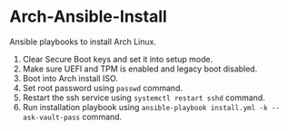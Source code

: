 # Arch-Ansible-Install
Ansible playbooks to install Arch Linux.

1. Clear Secure Boot keys and set it into setup mode.
2. Make sure UEFI and TPM is enabled and legacy boot disabled.
3. Boot into Arch install ISO.
4. Set root password using `passwd` command.
5. Restart the ssh service using `systemctl restart sshd` command.
6. Run installation playbook using `ansible-playbook install.yml -k --ask-vault-pass` command.
